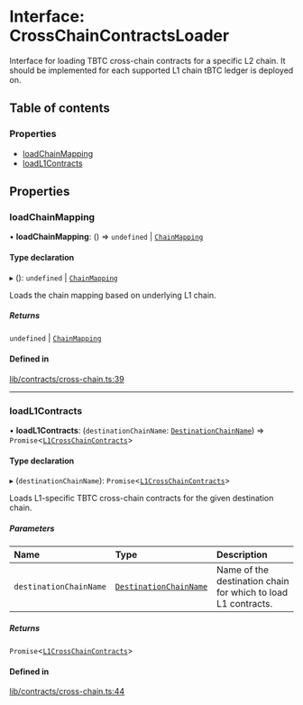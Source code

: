 # Interface: CrossChainContractsLoader

Interface for loading TBTC cross-chain contracts for a specific L2 chain.
It should be implemented for each supported L1 chain tBTC ledger is deployed
on.

## Table of contents

### Properties

- [loadChainMapping](CrossChainContractsLoader.md#loadchainmapping)
- [loadL1Contracts](CrossChainContractsLoader.md#loadl1contracts)

## Properties

### loadChainMapping

• **loadChainMapping**: () => `undefined` \| [`ChainMapping`](../README.md#chainmapping)

#### Type declaration

▸ (): `undefined` \| [`ChainMapping`](../README.md#chainmapping)

Loads the chain mapping based on underlying L1 chain.

##### Returns

`undefined` \| [`ChainMapping`](../README.md#chainmapping)

#### Defined in

[lib/contracts/cross-chain.ts:39](https://github.com/keep-network/tbtc-v2/blob/main/typescript/src/lib/contracts/cross-chain.ts#L39)

___

### loadL1Contracts

• **loadL1Contracts**: (`destinationChainName`: [`DestinationChainName`](../README.md#destinationchainname)) => `Promise`\<[`L1CrossChainContracts`](../README.md#l1crosschaincontracts)\>

#### Type declaration

▸ (`destinationChainName`): `Promise`\<[`L1CrossChainContracts`](../README.md#l1crosschaincontracts)\>

Loads L1-specific TBTC cross-chain contracts for the given destination chain.

##### Parameters

| Name | Type | Description |
| :------ | :------ | :------ |
| `destinationChainName` | [`DestinationChainName`](../README.md#destinationchainname) | Name of the destination chain for which to load L1 contracts. |

##### Returns

`Promise`\<[`L1CrossChainContracts`](../README.md#l1crosschaincontracts)\>

#### Defined in

[lib/contracts/cross-chain.ts:44](https://github.com/keep-network/tbtc-v2/blob/main/typescript/src/lib/contracts/cross-chain.ts#L44)

